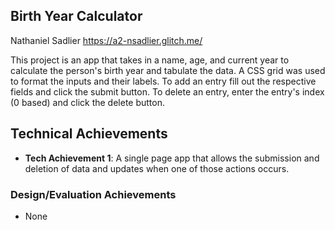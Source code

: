 ## Birth Year Calculator
Nathaniel Sadlier https://a2-nsadlier.glitch.me/

This project is an app that takes in a name, age, and current year to calculate the person's birth year and tabulate the data. A CSS grid was used to format the inputs and their labels. To add an entry fill out the respective fields and click the submit button. To delete an entry, enter the entry's index (0 based) and click the delete button.

## Technical Achievements
- **Tech Achievement 1**: A single page app that allows the submission and deletion of data and updates when one of those actions occurs.

### Design/Evaluation Achievements
- None
